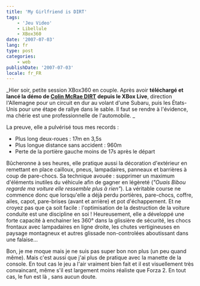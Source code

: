 ```yaml
---
title: 'My Girlfriend is DIRT'
tags:
    - 'Jeu Video'
    - Libellule
    - XBox360
date: '2007-07-03'
lang: fr
type: post
categories:
    - web
publishDate: '2007-07-03'
locale: fr_FR
---
```


_Hier soir, petite session XBox360 en couple. Après avoir **téléchargé et lancé la démo de [Colin McRae DIRT](http://www.codemasters.com/fr/?territory=French) depuis le XBox Live**, direction l'Allemagne pour un circuit en dur au volant d'une Subaru, puis les États-Unis pour une étape de rallye dans le sable. Il faut se rendre à l'évidence, ma chérie est une professionnelle de l'automobile. _

<!-- more -->

La preuve, elle a pulvérisé tous mes records&nbsp;:

*   Plus long deux-roues&nbsp;: 17m en 3,5s
*   Plus longue distance sans accident&nbsp;: 960m
*   Perte de la portière gauche moins de 17s après le départ

Bûcheronne à ses heures, elle pratique aussi la décoration d'extérieur en remettant en place cailloux, pneus, lampadaires, panneaux et barrières à coup de pare-chocs. Sa technique avouée&nbsp;: supprimer un maximum d'éléments inutiles du véhicule afin de gagner en légèreté (_"Ouais Bibou regarde ma voiture elle ressemble plus à rien"_). La véritable course ne commence donc que lorsqu'elle a déjà perdu portières, pare-chocs, coffre, ailes, capot, pare-brises (avant et arrière) et pot d'échappement.
Et ne croyez pas que ça soit facile&nbsp;: l'optimisation de la destruction de la voiture conduite est une discipline en soi&nbsp;! Heureusement, elle a développé une forte capacité à enchainer les 360° dans la glissière de sécurité, les chocs frontaux avec lampadaires en ligne droite, les chutes vertigineuses en paysage montagneux et autres glissade non-controlées aboutissant dans une falaise…

Bon, je me moque mais je ne suis pas super bon non plus (un peu quand même). Mais c'est aussi que j'ai plus de pratique avec la manette de la console. En tout cas le jeu a l'air vraiment bien fait et il est visuellement très convaincant, même s'il est largement moins réaliste que Forza 2\. En tout cas, le fun est là , sans aucun doute.